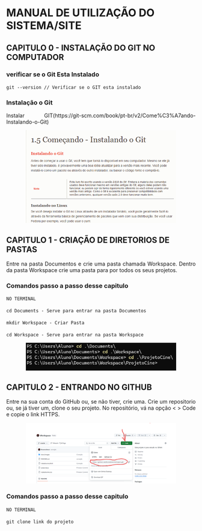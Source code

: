 # MANUAL DE UTILIZAÇÃO DO SISTEMA/SITE
## CAPITULO 0 - INSTALAÇÃO DO GIT NO COMPUTADOR
### verificar se o Git Esta Instalado

```
git --version // Verificar se o GIT esta instalado
```

### Instalação o Git

<p align="justify">
    Instalar GIT(https://git-scm.com/book/pt-br/v2/Come%C3%A7ando-Instalando-o-Git)
</p>

<p align="center">
    <a href="https://git-scm.com/book/pt-br/v2/Come%C3%A7ando-Instalando-o-Git" target="_blank">
        <img src="docs/images/Git.png" width="400">
    </a>
</p>

## CAPITULO 1 - CRIAÇÃO DE DIRETORIOS DE PASTAS

<p align="justify">
    Entre na pasta Documentos e crie uma pasta chamada Workspace.
    Dentro da pasta Workspace crie uma pasta para por todos os seus projetos.
</p>

### Comandos passo a passo desse capitulo

```
NO TERMINAL

cd Documents - Serve para entrar na pasta Documentos

mkdir Workspace - Criar Pasta

cd Workspace - Serve para entrar na pasta Workspace
```
<p align="center">
    <a>
    <img src="docs/images/Pastas.png" width="400">
    </a>
</p>

## CAPITULO 2 - ENTRANDO NO GITHUB

<p align="justify">
    Entre na sua conta do GitHub ou, se não tiver, crie uma.
    Crie um repositorio ou, se já tiver um, clone o seu projeto.
    No repositório, vá na opção < > Code e copie o link HTTPS.
</p>

<p align="center">
    <a>
    <img src="docs/images/Print 1.png" width="400">
    </a>
</p>

### Comandos passo a passo desse capitulo

```
NO TERMINAL

git clone link do projeto
```